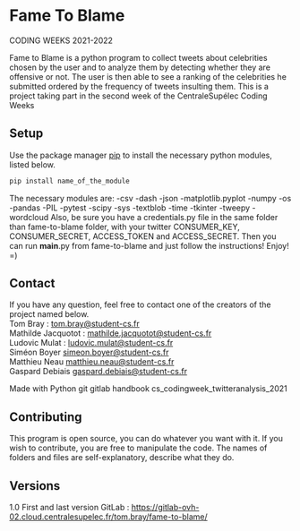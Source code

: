 # Fame To Blame
CODING WEEKS 2021-2022


Fame to Blame is a python program to collect tweets about celebrities chosen by the user and to analyze them by detecting whether they are offensive or not. The user is then able to see a ranking of the celebrities he submitted ordered by the frequency of tweets insulting them. This is a project taking part in the second week of the CentraleSupélec Coding Weeks


## Setup 

Use the package manager [pip](https://pip.pypa.io/en/stable/) to install the necessary python modules, listed below.

```bash
pip install name_of_the_module
```

The necessary modules are:
-csv
-dash
-json
-matplotlib.pyplot
-numpy
-os
-pandas
-PIL
-pytest
-scipy
-sys
-textblob
-time
-tkinter
-tweepy
-wordcloud
Also, be sure you have a credentials.py file in the same folder than fame-to-blame folder, with your twitter CONSUMER_KEY, CONSUMER_SECRET, ACCESS_TOKEN and ACCESS_SECRET.
Then you can run __main__.py from fame-to-blame and just follow the instructions!
Enjoy! =)

## Contact

If you have any question, feel free to contact one of the creators of the project named below.  
Tom Bray :          tom.bray@student-cs.fr  
Mathilde Jacquotot :  mathilde.jacquotot@student-cs.fr  
Ludovic Mulat :     ludovic.mulat@student-cs.fr  
Siméon Boyer        simeon.boyer@student-cs.fr  
Matthieu Neau       matthieu.neau@student-cs.fr  
Gaspard Debiais     gaspard.debiais@student-cs.fr  


Made with
Python
git
gitlab
handbook cs_codingweek_twitteranalysis_2021


## Contributing
This program is open source, you can do whatever you want with it.
If you wish to contribute, you are free to manipulate the code. The names of folders and files are self-explanatory, describe what they do.


## Versions
1.0 First and last version
GitLab : https://gitlab-ovh-02.cloud.centralesupelec.fr/tom.bray/fame-to-blame/